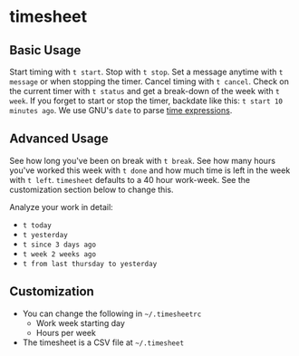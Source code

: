 timesheet
=========

Basic Usage
-----------

Start timing with `t start`.  Stop with `t stop`.
Set a message anytime with `t message` or when stopping the timer. 
Cancel timing with `t cancel`.
Check on the current timer with `t status` and get a break-down of the week with `t week`.
If you forget to start or stop the timer, backdate like this: `t start 10 minutes ago`.  We use GNU's `date` to
parse [time expressions](http://www.gnu.org/software/coreutils/manual/coreutils.html#Date-input-formats).

Advanced Usage
--------------

See how long you've been on break with `t break`.  See how many hours you've worked this week with `t done`
and how much time is left in the week with `t left`.  `timesheet` defaults to a 40 hour work-week.
See the customization section below to change this.

Analyze your work in detail:
* `t today`
* `t yesterday`
* `t since 3 days ago`
* `t week 2 weeks ago`
* `t from last thursday to yesterday`

Customization
-------------

* You can change the following in `~/.timesheetrc`
  * Work week starting day
  * Hours per week
* The timesheet is a CSV file at `~/.timesheet`
